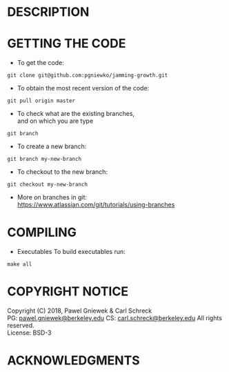 DESCRIPTION
==================================================


GETTING THE CODE
==================================================
* To get the code:
```
git clone git@github.com:pgniewko/jamming-growth.git
```

* To obtain the most recent version of the code:
```
git pull origin master
```

* To check what are the existing branches,    
and on which you are type
```
git branch
```

* To create a new branch:
```
git branch my-new-branch
```

* To checkout to the new branch:
```
git checkout my-new-branch
```

* More on branches in git:   
https://www.atlassian.com/git/tutorials/using-branches

COMPILING
==================================================

* Executables
To build executables run:
```
make all
```

COPYRIGHT NOTICE
================
Copyright (C) 2018,  Pawel Gniewek & Carl Schreck    
PG: pawel.gniewek@berkeley.edu
CS: carl.schreck@berkeley.edu 
All rights reserved.   
License: BSD-3  

ACKNOWLEDGMENTS
===============

